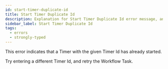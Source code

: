 ```yaml
---
id: start-timer-duplicate-id
title: Start Timer Duplicate Id
description: Explanation for Start Timer Duplicate Id error message, and how to fix it.
sidebar_label: Start Timer Duplicate Id
tags:
  - errors
  - strongly-typed
---
```


This error indicates that a Timer with the given Timer Id has already started.

Try entering a different Timer Id, and retry the Workflow Task.
